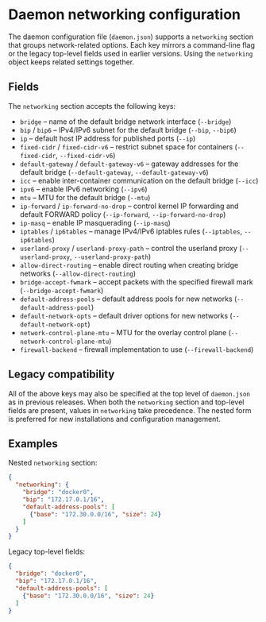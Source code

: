 # Daemon networking configuration

The daemon configuration file (`daemon.json`) supports a `networking` section that groups network-related options. Each key mirrors a command-line flag or the legacy top-level fields used in earlier versions. Using the `networking` object keeps related settings together.

## Fields

The `networking` section accepts the following keys:

* `bridge` – name of the default bridge network interface (`--bridge`)
* `bip` / `bip6` – IPv4/IPv6 subnet for the default bridge (`--bip`, `--bip6`)
* `ip` – default host IP address for published ports (`--ip`)
* `fixed-cidr` / `fixed-cidr-v6` – restrict subnet space for containers (`--fixed-cidr`, `--fixed-cidr-v6`)
* `default-gateway` / `default-gateway-v6` – gateway addresses for the default bridge (`--default-gateway`, `--default-gateway-v6`)
* `icc` – enable inter-container communication on the default bridge (`--icc`)
* `ipv6` – enable IPv6 networking (`--ipv6`)
* `mtu` – MTU for the default bridge (`--mtu`)
* `ip-forward` / `ip-forward-no-drop` – control kernel IP forwarding and default FORWARD policy (`--ip-forward`, `--ip-forward-no-drop`)
* `ip-masq` – enable IP masquerading (`--ip-masq`)
* `iptables` / `ip6tables` – manage IPv4/IPv6 iptables rules (`--iptables`, `--ip6tables`)
* `userland-proxy` / `userland-proxy-path` – control the userland proxy (`--userland-proxy`, `--userland-proxy-path`)
* `allow-direct-routing` – enable direct routing when creating bridge networks (`--allow-direct-routing`)
* `bridge-accept-fwmark` – accept packets with the specified firewall mark (`--bridge-accept-fwmark`)
* `default-address-pools` – default address pools for new networks (`--default-address-pool`)
* `default-network-opts` – default driver options for new networks (`--default-network-opt`)
* `network-control-plane-mtu` – MTU for the overlay control plane (`--network-control-plane-mtu`)
* `firewall-backend` – firewall implementation to use (`--firewall-backend`)

## Legacy compatibility

All of the above keys may also be specified at the top level of `daemon.json` as in previous releases. When both the `networking` section and top-level fields are present, values in `networking` take precedence. The nested form is preferred for new installations and configuration management.

## Examples

Nested `networking` section:

```json
{
  "networking": {
    "bridge": "docker0",
    "bip": "172.17.0.1/16",
    "default-address-pools": [
      {"base": "172.30.0.0/16", "size": 24}
    ]
  }
}
```

Legacy top-level fields:

```json
{
  "bridge": "docker0",
  "bip": "172.17.0.1/16",
  "default-address-pools": [
    {"base": "172.30.0.0/16", "size": 24}
  ]
}
```
